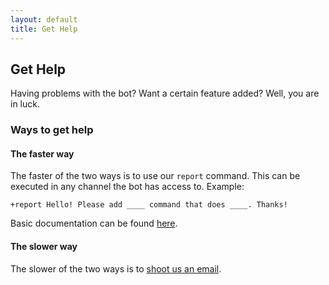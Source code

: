 ```yaml
---
layout: default
title: Get Help
---
```


## Get Help

Having problems with the bot? Want a certain feature added? Well, you are in luck.

### Ways to get help

#### The faster way

The faster of the two ways is to use our `report` command. This can be executed in any channel the bot has access to.
Example:

```none
+report Hello! Please add ____ command that does ____. Thanks!
```

Basic documentation can be found [here](./commands.html#help).

#### The slower way

The slower of the two ways is to [shoot us an email](mailto:hey@cakebot.club).
